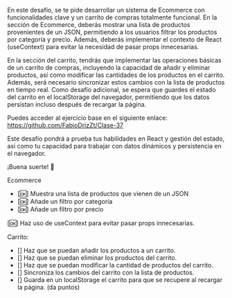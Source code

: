 En este desafío, se te pide desarrollar un sistema de Ecommerce con funcionalidades clave y un carrito de compras totalmente funcional. En la sección de Ecommerce, deberás mostrar una lista de productos provenientes de un JSON, permitiendo a los usuarios filtrar los productos por categoría y precio. Además, deberás implementar el contexto de React (useContext) para evitar la necesidad de pasar props innecesarias.

En la sección del carrito, tendrás que implementar las operaciones básicas de un carrito de compras, incluyendo la capacidad de añadir y eliminar productos, así como modificar las cantidades de los productos en el carrito. Además, será necesario sincronizar estos cambios con la lista de productos en tiempo real. Como desafío adicional, se espera que guardes el estado del carrito en el localStorage del navegador, permitiendo que los datos persistan incluso después de recargar la página.

Puedes acceder al ejercicio base en el siguiente enlace: https://github.com/FabioDrizZt/Clase-37

Este desafío pondrá a prueba tus habilidades en React y gestión del estado, así como tu capacidad para trabajar con datos dinámicos y persistencia en el navegador. 

¡Buena suerte! 💪

Ecommerce

- [🆗] Muestra una lista de productos que vienen de un JSON
- [🆗] Añade un filtro por categoría
- [🆗] Añade un filtro por precio

[🆗] Haz uso de useContext para evitar pasar props innecesarias.

Carrito:

- [] Haz que se puedan añadir los productos a un carrito.
- [] Haz que se puedan eliminar los productos del carrito.
- [] Haz que se puedan modificar la cantidad de productos del carrito.
- [] Sincroniza los cambios del carrito con la lista de productos.
- [] Guarda en un localStorage el carrito para que se recupere al recargar la página. (da puntos)
